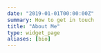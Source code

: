 ```yaml
---
date: "2019-01-01T00:00:00Z"
summary: How to get in touch
title: "About Me"
type: widget_page
aliases: [bio]
---
```

